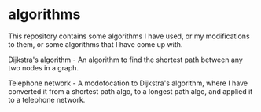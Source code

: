 # algorithms

This repository contains some algorithms I have used, or my modifications to them, or some algorithms that I have come up with.

Dijkstra's algorithm - An algorithm to find the shortest path between any two nodes in a graph.

Telephone network - A modofocation to Dijkstra's algorithm, where I have converted it from a shortest path algo, to a longest path algo, and applied it to a telephone network.
